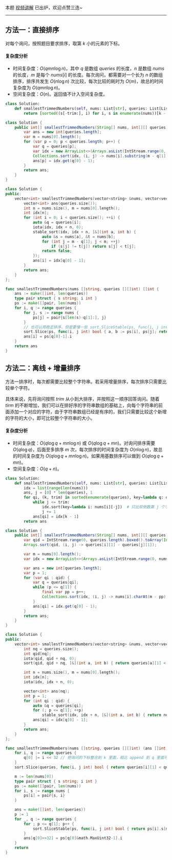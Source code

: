 本题 [视频讲解](https://www.bilibili.com/video/BV1GV4y1J7kc) 已出炉，欢迎点赞三连~

---

## 方法一：直接排序

对每个询问，按照题目要求排序，取第 $k$ 小的元素的下标。

#### 复杂度分析

- 时间复杂度：$O(qmn\log n)$，其中 $q$ 是数组 $\textit{queries}$ 的长度，$n$ 是数组 $\textit{nums}$ 的长度，$m$ 是每个 $\textit{nums}[i]$ 的长度。每次询问，都需要对一个长为 $n$ 的数组排序，排序共发生 $O(n\log n)$ 次比较，每次比较的耗时为 $O(m)$，故总的时间复杂度为 $O(qmn\log n)$。
- 空间复杂度：$O(n)$。返回值不计入空间复杂度。

```py [sol1-Python3]
class Solution:
    def smallestTrimmedNumbers(self, nums: List[str], queries: List[List[int]]) -> List[int]:
        return [sorted((s[-trim:], i) for i, s in enumerate(nums))[k - 1][1] for k, trim in queries]
```

```java [sol1-Java]
class Solution {
    public int[] smallestTrimmedNumbers(String[] nums, int[][] queries) {
        var ans = new int[queries.length];
        var m = nums[0].length();
        for (var p = 0; p < queries.length; p++) {
            var q = queries[p];
            var idx = new ArrayList<>(Arrays.asList(IntStream.range(0, nums.length).boxed().toArray(Integer[]::new)));
            Collections.sort(idx, (i, j) -> nums[i].substring(m - q[1]).compareTo(nums[j].substring(m - q[1]))); // 稳定排序
            ans[p] = idx.get(q[0] - 1);
        }
        return ans;
    }
}
```

```cpp [sol1-C++]
class Solution {
public:
    vector<int> smallestTrimmedNumbers(vector<string> &nums, vector<vector<int>> &queries) {
        vector<int> ans(queries.size());
        int n = nums.size(), m = nums[0].length();
        int idx[n];
        for (int i = 0; i < queries.size(); ++i) {
            auto &q = queries[i];
            iota(idx, idx + n, 0);
            stable_sort(idx, idx + n, [&](int a, int b) {
                auto &s = nums[a], &t = nums[b];
                for (int j = m - q[1]; j < m; ++j)
                    if (s[j] != t[j]) return s[j] < t[j];
                return false;
            });
            ans[i] = idx[q[0] - 1];
        }
        return ans;
    }
};
```

```go [sol1-Go]
func smallestTrimmedNumbers(nums []string, queries [][]int) []int {
	ans := make([]int, len(queries))
	type pair struct { s string; i int }
	ps := make([]pair, len(nums))
	for i, q := range queries {
		for j, s := range nums {
			ps[j] = pair{s[len(s)-q[1]:], j}
		}
		// 也可以用稳定排序，但是要慢一些 sort.SliceStable(ps, func(i, j int) bool { return ps[i].s < ps[j].s })
		sort.Slice(ps, func(i, j int) bool { a, b := ps[i], ps[j]; return a.s < b.s || a.s == b.s && a.i < b.i })
		ans[i] = ps[q[0]-1].i
	}
	return ans
}
```

## 方法二：离线 + 增量排序

方法一排序时，每次都需要比较整个字符串。若采用增量排序，每次排序只需要比较单个字符。

具体来说，先将询问按照 $\textit{trim}$ 从小到大排序，并按照这一顺序回答询问。随着 $\textit{tirm}$ 的不断增加，我们可以在排好序的字符串数组的基础上，向每个字符串的前面添加一个对应的字符，由于字符串数组已经是有序的，我们只需要比较这个新增的字符的大小，即可比较整个字符串的大小。

#### 复杂度分析

- 时间复杂度：$O(q\log q+mn\log n)$ 或 $O(q\log q+mn)$。对询问排序需要 $O(q\log q)$，后面至多排序 $m$ 次，每次排序的时间复杂度为 $O(n\log n)$，故总的时间复杂度为 $O(q\log q+mn\log n)$。如果用基数排序可以做到 $O(q\log q+mn)$。
- 空间复杂度：$O(q+n)$。

```py [sol2-Python3]
class Solution:
    def smallestTrimmedNumbers(self, nums: List[str], queries: List[List[int]]) -> List[int]:
        idx = list(range(len(nums)))
        ans, j = [0] * len(queries), 1
        for qi, (k, trim) in sorted(enumerate(queries), key=lambda q: q[1][1]):  # 按 trim 排序
            while j <= trim:
                idx.sort(key=lambda i: nums[i][-j])  # 只比较倒数第 j 个字符的大小
                j += 1
            ans[qi] = idx[k - 1]
        return ans
```

```java [sol2-Java]
class Solution {
    public int[] smallestTrimmedNumbers(String[] nums, int[][] queries) {
        var qid = IntStream.range(0, queries.length).boxed().toArray(Integer[]::new);
        Arrays.sort(qid, (i, j) -> queries[i][1] - queries[j][1]);

        var m = nums[0].length();
        var idx = new ArrayList<>(Arrays.asList(IntStream.range(0, nums.length).boxed().toArray(Integer[]::new)));

        var ans = new int[queries.length];
        var p = 1;
        for (var qi : qid) {
            var q = queries[qi];
            while (p <= q[1]) {
                final var pp = p++;
                Collections.sort(idx, (i, j) -> nums[i].charAt(m - pp) - nums[j].charAt(m - pp)); // 稳定排序
            }
            ans[qi] = idx.get(q[0] - 1);
        }
        return ans;
    }
}
```

```cpp [sol2-C++]
class Solution {
public:
    vector<int> smallestTrimmedNumbers(vector<string> &nums, vector<vector<int>> &queries) {
        int nq = queries.size();
        int qid[nq];
        iota(qid, qid + nq, 0);
        sort(qid, qid + nq, [&](int a, int b) { return queries[a][1] < queries[b][1]; });

        int n = nums.size(), m = nums[0].length();
        int idx[n];
        iota(idx, idx + n, 0);

        vector<int> ans(nq);
        int p = 1;
        for (int qi : qid) {
            auto &q = queries[qi];
            for (; p <= q[1]; ++p)
                stable_sort(idx, idx + n, [&](int a, int b) { return nums[a][m - p] < nums[b][m - p]; });
            ans[qi] = idx[q[0] - 1];
        }
        return ans;
    }
};
```

```go [sol2-Go]
func smallestTrimmedNumbers(nums []string, queries [][]int) (ans []int) {
	for i, q := range queries {
		q[0] |= i << 32 // 把询问的下标整合到 k 里面，相比 append 到 q 里面可以避免扩容
	}
	sort.Slice(queries, func(i, j int) bool { return queries[i][1] < queries[j][1] }) // 按 trim 排序

	m := len(nums[0])
	type pair struct { s string; i int }
	ps := make([]pair, len(nums))
	for i, s := range nums {
		ps[i] = pair{s, i}
	}

	ans = make([]int, len(queries))
	p := 1
	for _, q := range queries {
		for ; p <= q[1]; p++ {
			sort.SliceStable(ps, func(i, j int) bool { return ps[i].s[m-p] < ps[j].s[m-p] }) // 只比较第 m-p 个字符的大小
		}
		ans[q[0]>>32] = ps[q[0]&math.MaxUint32-1].i
	}
	return
}
```
